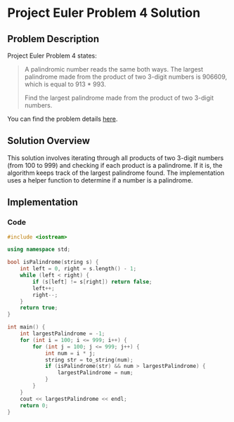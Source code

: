 # Project Euler Problem 4 Solution

## Problem Description

Project Euler Problem 4 states:

> A palindromic number reads the same both ways. The largest palindrome made from the product of two 3-digit numbers is 906609, which is equal to 913 * 993.
>
> Find the largest palindrome made from the product of two 3-digit numbers.

You can find the problem details [here](https://projecteuler.net/problem=4).

## Solution Overview

This solution involves iterating through all products of two 3-digit numbers (from 100 to 999) and checking if each product is a palindrome. If it is, the algorithm keeps track of the largest palindrome found. The implementation uses a helper function to determine if a number is a palindrome.

## Implementation

### Code

```cpp
#include <iostream>

using namespace std;

bool isPalindrome(string s) {
    int left = 0, right = s.length() - 1;
    while (left < right) {
        if (s[left] != s[right]) return false;
        left++;
        right--;
    }
    return true;
}

int main() {
    int largestPalindrome = -1;
    for (int i = 100; i <= 999; i++) {
        for (int j = 100; j <= 999; j++) {
            int num = i * j;
            string str = to_string(num);
            if (isPalindrome(str) && num > largestPalindrome) {
                largestPalindrome = num;
            }
        }
    }
    cout << largestPalindrome << endl;
    return 0;
}
